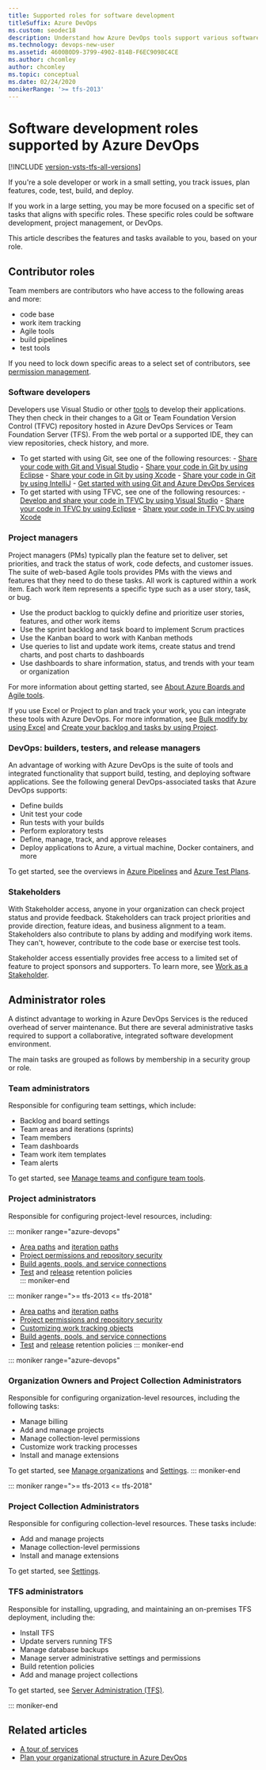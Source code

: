 ```yaml
---
title: Supported roles for software development
titleSuffix: Azure DevOps
ms.custom: seodec18
description: Understand how Azure DevOps tools support various software development roles
ms.technology: devops-new-user 
ms.assetid: 4600B0D9-3799-4902-814B-F6EC9098C4CE
ms.author: chcomley
author: chcomley
ms.topic: conceptual
ms.date: 02/24/2020
monikerRange: '>= tfs-2013'
---
```


# Software development roles supported by Azure DevOps

[!INCLUDE [version-vsts-tfs-all-versions](../includes/version-vsts-tfs-all-versions.md)]

If you're a sole developer or work in a small setting, you track issues, plan features, code, test, build, and deploy.

If you work in a large setting, you may be more focused on a specific set of tasks that aligns with specific roles. These specific roles could be software development, project management, or DevOps.

This article describes the features and tasks available to you, based on your role.

## Contributor roles

Team members are contributors who have access to the following areas and more:

* code base
* work item tracking
* Agile tools
* build pipelines
* test tools

If you need to lock down specific areas to a select set of contributors, see [permission management](../organizations/security/permissions.md).

### Software developers

Developers use Visual Studio or other [tools](tools.md) to develop their applications. They then check in their changes to a Git or Team Foundation Version Control (TFVC) repository hosted in Azure DevOps Services or Team Foundation Server (TFS). From the web portal or a supported IDE, they can view repositories, check history, and more.

* To get started with using Git, see one of the following resources: - [Share your code with Git and Visual Studio](../repos/git/share-your-code-in-git-vs.md) - [Share your code in Git by using Eclipse](../repos/git/share-your-code-in-git-eclipse.md) - [Share your code in Git by using Xcode](../repos/git/share-your-code-in-git-xcode.md) - [Share your code in Git by using IntelliJ](../java/download-intellij-plug-in.md) - [Get started with using Git and Azure DevOps Services](../repos/git/gitquickstart.md)
* To get started with using TFVC, see one of the following resources: - [Develop and share your code in TFVC by using Visual Studio](../repos/tfvc/share-your-code-in-tfvc-vs.md) - [Share your code in TFVC by using Eclipse](../repos/tfvc/share-your-code-in-tfvc-eclipse.md) - [Share your code in TFVC by using Xcode](../repos/tfvc/share-your-code-in-tfvc-xcode.md)

### Project managers

Project managers (PMs) typically plan the feature set to deliver, set priorities, and track the status of work, code defects, and customer issues. The suite of web-based Agile tools provides PMs with the views and features that they need to do these tasks. All work is captured within a work item. Each work item represents a specific type such as a user story, task, or bug.

* Use the product backlog to quickly define and prioritize user stories, features, and other work items
* Use the sprint backlog and task board to implement Scrum practices
* Use the Kanban board to work with Kanban methods
* Use queries to list and update work items, create status and trend charts, and post charts to dashboards
* Use dashboards to share information, status, and trends with your team or organization

For more information about getting started, see [About Azure Boards and Agile tools](../boards/get-started/what-is-azure-boards.md).

If you use Excel or Project to plan and track your work, you can integrate these tools with Azure DevOps. For more information, see [Bulk modify by using Excel](../boards/backlogs/office/bulk-add-modify-work-items-excel.md) and [Create your backlog and tasks by using Project](../boards/backlogs/office/create-your-backlog-tasks-using-project.md).

### DevOps: builders, testers, and release managers

An advantage of working with Azure DevOps is the suite of tools and integrated functionality that support build, testing, and deploying software applications. See the following general DevOps-associated tasks that Azure DevOps supports:

* Define builds
* Unit test your code
* Run tests with your builds
* Perform exploratory tests
* Define, manage, track, and approve releases
* Deploy applications to Azure, a virtual machine, Docker containers, and more

To get started, see the overviews in [Azure Pipelines](../pipelines/overview.md) and [Azure Test Plans](../test/overview.md).

### Stakeholders

With Stakeholder access, anyone in your organization can check project status and provide feedback. Stakeholders can track project priorities and provide direction, feature ideas, and business alignment to a team. Stakeholders also contribute to plans by adding and modifying work items. They can't, however, contribute to the code base or exercise test tools.

Stakeholder access essentially provides free access to a limited set of feature to project sponsors and supporters. To learn more, see [Work as a Stakeholder](../organizations/security/get-started-stakeholder.md).

<a id="admin-roles"> </a>

## Administrator roles

A distinct advantage to working in Azure DevOps Services is the reduced overhead of server maintenance. But there are several administrative tasks required to support a collaborative, integrated software development environment.

The main tasks are grouped as follows by membership in a security group or role.

### Team administrators

Responsible for configuring team settings, which include:

* Backlog and board settings
* Team areas and iterations (sprints)
* Team members
* Team dashboards
* Team work item templates
* Team alerts

To get started, see [Manage teams and configure team tools](../organizations/settings/manage-teams.md).

### Project administrators

Responsible for configuring project-level resources, including:

::: moniker range="azure-devops"

* [Area paths](../organizations/settings/set-area-paths.md) and [iteration paths](../organizations/settings/set-iteration-paths-sprints.md)
* [Project permissions and repository security](../organizations/security/permissions.md)
* [Build agents, pools, and service connections](../pipelines/overview.md)
* [Test](../test/how-long-to-keep-test-results.md) and [release](../pipelines/policies/retention.md) retention policies  
  ::: moniker-end

::: moniker range=">= tfs-2013 <= tfs-2018"

* [Area paths](../organizations/settings/set-area-paths.md) and [iteration paths](../organizations/settings/set-iteration-paths-sprints.md)
* [Project permissions and repository security](../organizations/security/permissions.md)
* [Customizing work tracking objects](../reference/customize-work.md)
* [Build agents, pools, and service connections](../pipelines/overview.md)
* [Test](../test/how-long-to-keep-test-results.md) and [release](../pipelines/policies/retention.md) retention policies
  ::: moniker-end

::: moniker range="azure-devops"

### Organization Owners and Project Collection Administrators

Responsible for configuring organization-level resources, including the following tasks:

* Manage billing
* Add and manage projects
* Manage collection-level permissions
* Customize work tracking processes
* Install and manage extensions

To get started, see [Manage organizations](../organizations/accounts/organization-management.md) and [Settings](../organizations/settings/index.md).
::: moniker-end

::: moniker range=">= tfs-2013 <= tfs-2018"

### Project Collection Administrators

Responsible for configuring collection-level resources. These tasks include:

* Add and manage projects
* Manage collection-level permissions
* Install and manage extensions

To get started, see [Settings](../organizations/settings/index.md).

### TFS administrators

Responsible for installing, upgrading, and maintaining an on-premises TFS deployment, including the:

* Install TFS
* Update servers running TFS
* Manage database backups
* Manage server administrative settings and permissions
* Build retention policies
* Add and manage project collections

To get started, see [Server Administration (TFS)](/azure/devops/server/index).

::: moniker-end

## Related articles

* [A tour of services](services.md)
* [Plan your organizational structure in Azure DevOps](plan-your-azure-devops-org-structure.md)
